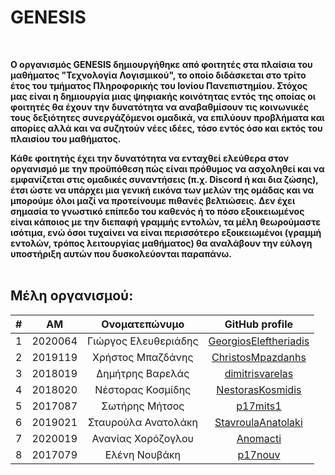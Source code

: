 # GENESIS
<br />

**Ο οργανισμός GENESIS δημιουργήθηκε από φοιτητές στα πλαίσια του μαθήματος "Τεχνολογία Λογισμικού", το οποίο διδάσκεται στο τρίτο έτος του τμήματος Πληροφορικής του Ιονίου Πανεπιστημίου. Στόχος μας είναι η δημιουργία μιας ψηφιακής κοινότητας εντός της οποίας οι φοιτητές θα έχουν την δυνατότητα να αναβαθμίσουν τις κοινωνικές τους δεξιότητες συνεργάζόμενοι ομαδικά, να επιλύουν προβλήματα και απορίες αλλά και να συζητούν νέες ιδέες, τόσο εντός όσο και εκτός του πλαισίου του μαθήματος.**

**Κάθε φοιτητής έχει την δυνατότητα να ενταχθεί ελεύθερα στον οργανισμό με την προϋπόθεση πώς είναι πρόθυμος να ασχοληθεί και να εμφανίζεται στις ομαδικές συναντήσεις (π.χ. Discord ή και δια ζώσης), έτσι ώστε να υπάρχει μια γενική εικόνα των μελών της ομάδας και να μπορούμε όλοι μαζί να προτείνουμε πιθανές βελτιώσεις. Δεν έχει σημασία το γνωστικό επίπεδο του καθενός ή το πόσο εξοικειωμένος είναι κάποιος με την διεπαφή γραμμής εντολών, τα μέλη θεωρούμαστε ισότιμα, ενώ όσοι τυχαίνει να είναι περισσότερο εξοικειωμένοι (γραμμή εντολών, τρόπος λειτουργίας μαθήματος) θα αναλάβουν την εύλογη υποστήριξη αυτών που δυσκολεύονται παραπάνω.**
<br />
<br />

## Μέλη οργανισμού:

| # | ΑΜ | Ονοματεπώνυμο | GitHub profile |
| :--: | :--: | :--: | :--: |
| 1 | 2020064 | Γιώργος Ελευθεριάδης | [GeorgiosEleftheriadis](https://github.com/GeorgiosEleftheriadis) |
| 2 | 2019119 | Χρήστος Μπαζδάνης | [ChristosMpazdanhs](https://github.com/ChristosMpazdanhs) |
| 3 | 2018019 | Δημήτρης Βαρελάς | [dimitrisvarelas](https://github.com/dimitrisvarelas) |
| 4 | 2018020 | Νέστορας Κοσμίδης| [NestorasKosmidis](https://github.com/NestorasKosmidis) |
| 5 | 2017087 | Σωτήρης Μήτσος | [p17mits1](https://github.com/P17mits1) |
| 6 | 2019021 | Σταυρούλα Ανατολάκη | [StavroulaAnatolaki](https://github.com/StavroulaAnatolaki) |
| 7 | 2020019 | Ανανίας Χορόζογλου | [Anomacti](https://github.com/Anomacti) |
| 8 | 2017079 | Ελένη Νουβάκη | [p17nouv](https://github.com/p17nouv) |

